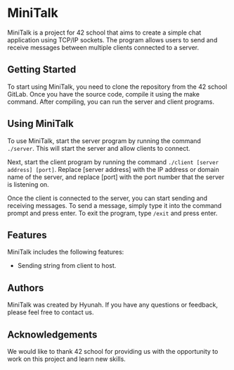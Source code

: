 # MiniTalk

MiniTalk is a project for 42 school that aims to create a simple chat application using TCP/IP sockets. The program allows users to send and receive messages between multiple clients connected to a server.

## Getting Started

To start using MiniTalk, you need to clone the repository from the 42 school GitLab. Once you have the source code, compile it using the make command. After compiling, you can run the server and client programs.

## Using MiniTalk

To use MiniTalk, start the server program by running the command `./server`. This will start the server and allow clients to connect.

Next, start the client program by running the command `./client [server address] [port]`. Replace [server address] with the IP address or domain name of the server, and replace [port] with the port number that the server is listening on.

Once the client is connected to the server, you can start sending and receiving messages. To send a message, simply type it into the command prompt and press enter. To exit the program, type `/exit` and press enter.

## Features

MiniTalk includes the following features:

- Sending string from client to host.

## Authors

MiniTalk was created by Hyunah. If you have any questions or feedback, please feel free to contact us.

## Acknowledgements

We would like to thank 42 school for providing us with the opportunity to work on this project and learn new skills.
